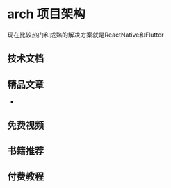 # arch 项目架构
<!-- ['❌','✅','🔥','⭐'] -->
<roadmap :data="[
  {title:'跨端App',download:true,x:400,y:20},
  {title:'ReactNative',y:300,
    left:[
      ['跨端']
    ],
    right:[
      ['跨端']
    ]
  },
  {title:'Flutter',y:300},
]" />


现在比较热门和成熟的解决方案就是ReactNative和Flutter


## 技术文档
## 精品文章
* []()
## 免费视频

## 书籍推荐


## 付费教程
